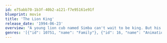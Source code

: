 ```yaml
---
id: e75abb70-1b3f-40b2-a121-f7e95161e91f
blueprint: movie
title: 'The Lion King'
release_date: '1994-06-23'
overview: "A young lion cub named Simba can't wait to be king. But his uncle craves the title for himself and will stop at nothing to get it."
genres: '[{"id": 10751, "name": "Family"}, {"id": 16, "name": "Animation"}, {"id": 18, "name": "Drama"}]'
---
```

